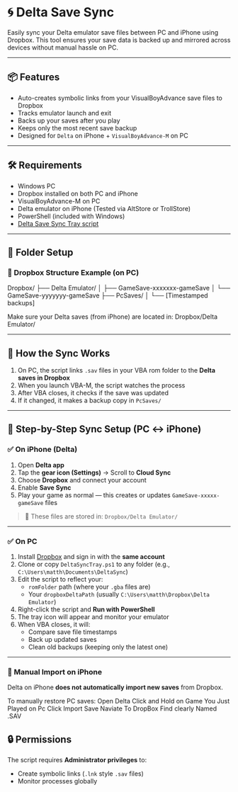 # 🌀 Delta Save Sync

Easily sync your Delta emulator save files between PC and iPhone using Dropbox. This tool ensures your save data is backed up and mirrored across devices without manual hassle on PC.

---

## 📦 Features

- Auto-creates symbolic links from your VisualBoyAdvance save files to Dropbox
- Tracks emulator launch and exit
- Backs up your saves after you play
- Keeps only the most recent save backup
- Designed for `Delta` on iPhone + `VisualBoyAdvance-M` on PC

---

## 🛠 Requirements

- Windows PC
- Dropbox installed on both PC and iPhone
- VisualBoyAdvance-M on PC
- Delta emulator on iPhone (Tested via AltStore or TrollStore)
- PowerShell (included with Windows)
- [Delta Save Sync Tray script](./DeltaSyncTray.ps1)

---

## 🧭 Folder Setup

### 📁 Dropbox Structure Example (on PC)
Dropbox/
├── Delta Emulator/
│ ├── GameSave-xxxxxxx-gameSave
│ └── GameSave-yyyyyyy-gameSave
├── PcSaves/
│ └── [Timestamped backups]


Make sure your Delta saves (from iPhone) are located in:
Dropbox/Delta Emulator/

---

## 🧩 How the Sync Works

1. On PC, the script links `.sav` files in your VBA rom folder to the **Delta saves in Dropbox**
2. When you launch VBA-M, the script watches the process
3. After VBA closes, it checks if the save was updated
4. If it changed, it makes a backup copy in `PcSaves/`

---

## 📲 Step-by-Step Sync Setup (PC ↔ iPhone)

### ✅ On iPhone (Delta)

1. Open **Delta app**
2. Tap the **gear icon (Settings)** → Scroll to **Cloud Sync**
3. Choose **Dropbox** and connect your account
4. Enable **Save Sync**
5. Play your game as normal — this creates or updates `GameSave-xxxxx-gameSave` files

> 📍 These files are stored in: `Dropbox/Delta Emulator/`

---

### ✅ On PC

1. Install [Dropbox](https://www.dropbox.com/install) and sign in with the **same account**
2. Clone or copy `DeltaSyncTray.ps1` to any folder (e.g., `C:\Users\matth\Documents\DeltaSync`)
3. Edit the script to reflect your:
   - `romFolder` path (where your `.gba` files are)
   - Your `dropboxDeltaPath` (usually `C:\Users\matth\Dropbox\Delta Emulator`)
4. Right-click the script and **Run with PowerShell**
5. The tray icon will appear and monitor your emulator
6. When VBA closes, it will:
   - Compare save file timestamps
   - Back up updated saves
   - Clean old backups (keeping only the latest one)

---

### 🔁 Manual Import on iPhone

Delta on iPhone **does not automatically import new saves** from Dropbox.

To manually restore PC saves:
Open Delta Click and Hold on Game You Just Played on Pc
Click Import Save
Naviate To DropBox 
Find clearly Named .SAV




## 🔒 Permissions

The script requires **Administrator privileges** to:
- Create symbolic links (`.lnk` style `.sav` files)
- Monitor processes globally
